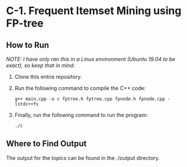 # C-1. Frequent Itemset Mining using FP-tree
## How to Run
*NOTE: I have only ran this in a Linux environment (Ubuntu 19.04 to be exact), so keep that in mind.*

1. Clone this entire repository.
2. Run the following command to compile the C++ code:

    ```shell
    g++ main.cpp -o c fptree.h fptree.cpp fpnode.h fpnode.cpp -lstdc++fs
    ```
3. Finally, run the following command to run the program:

    ```shell
    ./c
    ```

## Where to Find Output
The output for the topics can be found in the ./output directory.